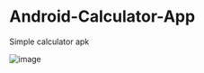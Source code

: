 # Android-Calculator-App
Simple calculator apk 


![image](https://github.com/VinhHo789/Android-Calculator-App/assets/128677892/ba014afb-1acc-4c4b-bedd-98db17c12ba6)
